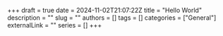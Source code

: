 +++ 
draft = true
date = 2024-11-02T21:07:22Z
title = "Hello World"
description = ""
slug = ""
authors = []
tags = []
categories = ["General"]
externalLink = ""
series = []
+++

